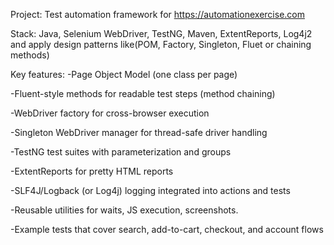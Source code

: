 Project: Test automation framework for https://automationexercise.com


Stack: Java, Selenium WebDriver, TestNG, Maven, ExtentReports, Log4j2 and apply design patterns like(POM, Factory, Singleton, Fluet or chaining methods)



Key features:
-Page Object Model (one class per page)

-Fluent-style methods for readable test steps (method chaining)

-WebDriver factory for cross-browser execution

-Singleton WebDriver manager for thread-safe driver handling

-TestNG test suites with parameterization and groups

-ExtentReports for pretty HTML reports

-SLF4J/Logback (or Log4j) logging integrated into actions and tests

-Reusable utilities for waits, JS execution, screenshots.

-Example tests that cover search, add-to-cart, checkout, and account flows
